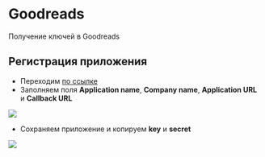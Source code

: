 # Goodreads

Получение ключей в Goodreads

## Регистрация приложения

- Переходим [по ссылке][1]
- Заполняем поля **Application name**, **Company name**, **Application URL** и **Callback URL**

[![](https://file.modx.pro/files/8/4/5/84567b894ef06f93142acc2ba27c5bfas.jpg)](https://file.modx.pro/files/8/4/5/84567b894ef06f93142acc2ba27c5bfa.png)

- Сохраняем приложение и копируем **key** и **secret**

[![](https://file.modx.pro/files/4/c/3/4c33ebe560e3f8cf20244becf2147c31s.jpg)](https://file.modx.pro/files/4/c/3/4c33ebe560e3f8cf20244becf2147c31.png)

[1]: https://www.goodreads.com/api/keys
